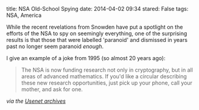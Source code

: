 title: NSA Old-School Spying
date: 2014-04-02 09:34
stared: False
tags: NSA, America

While the recent revelations from Snowden have put a spotlight on the efforts
of the NSA to spy on seemingly everything, one of the surprising results is
that those that were labelled 'paranoid' and dismissed in years past no longer
seem paranoid *enough*.

I give an example of a joke from 1995 (so almost 20 years ago):

> The NSA is now funding research not only in cryptography, but in all areas of
> advanced mathematics. If you'd like a circular describing these new research
> opportunities, just pick up your phone, call your mother, and ask for one.

*via the [Usenet archives](http://home.snafu.de/tilman/2001.txt)*
